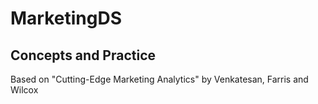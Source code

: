 # MarketingDS

## Concepts and Practice

Based on "Cutting-Edge Marketing Analytics" by Venkatesan, Farris and Wilcox


